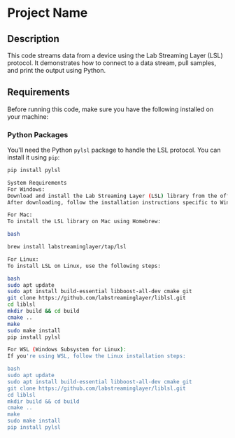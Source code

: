 # Project Name

## Description
This code streams data from a device using the Lab Streaming Layer (LSL) protocol. It demonstrates how to connect to a data stream, pull samples, and print the output using Python.

## Requirements

Before running this code, make sure you have the following installed on your machine:

### Python Packages
You'll need the Python `pylsl` package to handle the LSL protocol. You can install it using `pip`:
```bash
pip install pylsl

System Requirements
For Windows:
Download and install the Lab Streaming Layer (LSL) library from the official GitHub releases page.
After downloading, follow the installation instructions specific to Windows.

For Mac:
To install the LSL library on Mac using Homebrew:

bash

brew install labstreaminglayer/tap/lsl

For Linux:
To install LSL on Linux, use the following steps:

bash
sudo apt update
sudo apt install build-essential libboost-all-dev cmake git
git clone https://github.com/labstreaminglayer/liblsl.git
cd liblsl
mkdir build && cd build
cmake ..
make
sudo make install
pip install pylsl

For WSL (Windows Subsystem for Linux):
If you're using WSL, follow the Linux installation steps:

bash
sudo apt update
sudo apt install build-essential libboost-all-dev cmake git
git clone https://github.com/labstreaminglayer/liblsl.git
cd liblsl
mkdir build && cd build
cmake ..
make
sudo make install
pip install pylsl